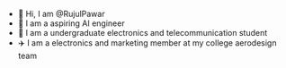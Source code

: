 - 👋 Hi, I am @RujulPawar
- 👀 I am a aspiring AI engineer
- 🌱 I am a undergraduate electronics and telecommunication student
- ✈️ I am a electronics and marketing member at my college aerodesign team

<!---
RujulPawar/RujulPawar is a ✨ special ✨ repository because its `README.md` (this file) appears on your GitHub profile.
You can click the Preview link to take a look at your changes.
--->
